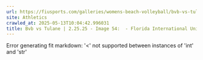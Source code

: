 ```yaml
---
url: https://fiusports.com/galleries/womens-beach-volleyball/bvb-vs-tulane-2-25-25/image-54/355/62607
site: Athletics
crawled_at: 2025-05-13T10:04:42.996031
title: Bvb vs Tulane | 2.25.25 - Image 54:  - Florida International University
---
```


Error generating fit markdown: '<' not supported between instances of 'int' and 'str'